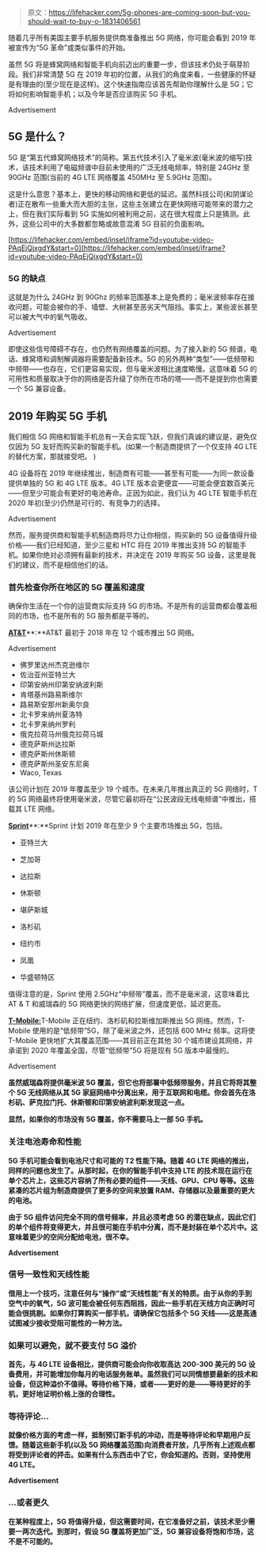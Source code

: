 > 原文：<https://lifehacker.com/5g-phones-are-coming-soon-but-you-should-wait-to-buy-o-1831406561>

随着几乎所有美国主要手机服务提供商准备推出 5G 网络，你可能会看到 2019 年被宣传为“5G 革命”或类似事件的开始。

虽然 5G 将是蜂窝网络和智能手机向前迈出的重要一步，但该技术仍处于萌芽阶段。我们非常清楚 5G 在 2019 年初的位置，从我们的角度来看，一些健康的怀疑是有理由的(至少现在是这样)。这个快速指南应该首先帮助你理解什么是 5G；它将如何影响智能手机；以及今年是否应该购买 5G 手机。

<label class="bxm4mm-13 juykRM">Advertisement</label>

## 5G 是什么？

5G 是“第五代蜂窝网络技术”的简称。第五代技术引入了毫米波(毫米波的缩写)技术，该技术利用了电磁频谱中目前未使用的广泛无线电频率，特别是 24GHz 至 90GHz 范围(当前的 4G LTE 网络覆盖 450MHz 至 5.9GHz 范围)。

这是什么意思？基本上，更快的移动网络和更低的延迟。虽然科技公司(和阴谋论者)正在散布一些重大而大胆的主张，这些主张建立在更快网络可能带来的潜力之上，但在我们实际看到 5G 实施如何被利用之前，这在很大程度上只是猜测。此外，这些公司中的大多数都忽略或故意混淆 5G 目前的负面影响。

 [https://lifehacker.com/embed/inset/iframe?id=youtube-video-PAqEjQjxgdY&start=0](https://lifehacker.com/embed/inset/iframe?id=youtube-video-PAqEjQjxgdY&start=0) 

### 5G 的缺点

这就是为什么 24GHz 到 90Ghz 的频率范围基本上是免费的；毫米波频率存在接收问题，可能会被你的手、墙壁、大树甚至恶劣天气阻挡。事实上，某些波长甚至可以被大气中的氧气吸收。

<label class="bxm4mm-13 juykRM">Advertisement</label>

即使这些信号障碍不存在，也仍然有网络覆盖的问题。为了接入新的 5G 频谱，电话、蜂窝塔和调制解调器将需要配备新技术。5G 的另外两种“类型”——低频带和中频带——也存在，它们更容易实现，但与毫米波相比速度略慢。这意味着 5G 的可用性和质量取决于你的网络是否升级了你所在市场的塔——而不是提到你也需要一个 5G 兼容设备。

## 2019 年购买 5G 手机

我们相信 5G 网络和智能手机总有一天会实现飞跃，但我们真诚的建议是，避免仅仅因为 5G 友好而购买新的智能手机。(如果一个制造商提供了一个仅支持 4G LTE 的替代方案，那就接受吧。 )

4G 设备将在 2019 年继续推出，制造商有可能——甚至有可能——为同一款设备提供单独的 5G 和 4G LTE 版本。4G LTE 版本会更便宜——可能会便宜数百美元——但至少可能会有更好的电池寿命。正因为如此，我们认为 4G LTE 智能手机在 2020 年初(至少)仍然是可行的、有竞争力的选择。

<label class="bxm4mm-13 juykRM">Advertisement</label>

然而，服务提供商和智能手机制造商将尽力让你相信，购买新的 5G 设备值得升级价格——我们已经知道，至少三星和 HTC 将在 2019 年推出支持 5G 的智能手机。如果你绝对必须拥有最新的技术，并决定在 2019 年购买 5G 设备，这里是我们的建议，而不是相信他们的话。

### 首先检查你所在地区的 5G 覆盖和速度

确保你生活在一个你的运营商实际支持 5G 的市场。不是所有的运营商都会覆盖相同的市场，也不是所有的 5G 服务都是平等的。

[**AT&T**](https://www.att.com/5g/?WT.srch=1&source=ECPS0000000PSM00P&wtpdsrchprg=AT%2526T%2520ABS&wtpdsrchgp=ABS_SEARCH&wtPaidSearchTerm=+at&t%20+5g&wtpdsrchpcmt=+at&t%20+5g&kid=kwd-573135948181&cid=1660413535&schParam=Unassigned&LNS=PS_ABS_GEN_1117&gclid=Cj0KCQiAmafhBRDUARIsACOKERNOwh-MnEaHaUL-oeDK304ckqHeTyH8e94GsUrr6SqMrZv6SdGAtgYaAt5HEALw_wcB&gclid=Cj0KCQiAmafhBRDUARIsACOKERNOwh-MnEaHaUL-oeDK304ckqHeTyH8e94GsUrr6SqMrZv6SdGAtgYaAt5HEALw_wcB)**:**AT&T 最初于 2018 年在 12 个城市推出 5G 网络。

<label class="bxm4mm-13 juykRM">Advertisement</label>

*   佛罗里达州杰克逊维尔
*   佐治亚州亚特兰大
*   印第安纳州印第安纳波利斯
*   肯塔基州路易斯维尔
*   路易斯安那州新奥尔良
*   北卡罗来纳州夏洛特
*   北卡罗来纳州罗利
*   俄克拉荷马州俄克拉荷马城
*   德克萨斯州达拉斯
*   德克萨斯州休斯顿
*   德克萨斯州圣安东尼奥
*   Waco, Texas

该公司计划在 2019 年覆盖至少 19 个城市。在未来几年推出真正的 5G 网络时，T 的 5G 网络最终将使用毫米波，尽管它最初将在“公民波段无线电频谱”中推出，搭载其 LTE 网络。

[**Sprint**](https://newsroom.sprint.com/sprint-5g-overview.htm)**:**Sprint 计划 2019 年在至少 9 个主要市场推出 5G，包括。

*   亚特兰大

*   芝加哥

*   达拉斯

*   休斯顿

*   堪萨斯城

*   洛杉矶

*   纽约市

*   凤凰

*   华盛顿特区

值得注意的是，Sprint 使用 2.5GHz“中频带”覆盖，而不是毫米波，这意味着比 AT & T 和威瑞森的 5G 网络更快的网络扩展，但速度更低，延迟更高。

[**T-Mobile:**](https://www.ericsson.com/en/press-releases/2018/2/ericsson-and-t-mobile-to-deploy-multi-band-nationwide-5g-network)T-Mobile 正在纽约、洛杉矶和拉斯维加斯推出 5G 网络。然而，T-Mobile 使用的是“低频带”5G，除了毫米波之外，还包括 600 MHz 频率。这将使 T-Mobile 更快地扩大其覆盖范围——其目前正在其他 30 个城市建设其网络，并承诺到 2020 年覆盖全国，尽管“低频带”5G 将是现有 5G 版本中最慢的。

<label class="bxm4mm-13 juykRM">Advertisement</label>

[](https://www.verizonwireless.com/support/5g-home-faqs/)****虽然威瑞森将提供毫米波 5G 覆盖，但它也将部署中低频带服务，并且它将将其整个 5G 无线网络从其 5G 家庭网络中分离出来，用于互联网和电缆。你会首先在洛杉矶、萨克拉门托、休斯顿和印第安纳波利斯发现这一点。****

****显然，如果你的市场没有 5G 覆盖，你不需要马上一部 5G 手机。****

### ****关注电池寿命和性能****

****5G 手机可能会看到电池尺寸和可能的 T2 性能下降。随着 4G LTE 网络的推出，同样的问题也发生了。从那时起，在你的智能手机中支持 LTE 的技术现在运行在单个芯片上，这些芯片容纳了所有必要的组件——天线、GPU、CPU 等等。这些紧凑的芯片组为制造商提供了更多的空间来放置 RAM、存储器以及最重要的更大的电池。****

****由于 5G 组件访问完全不同的信号频率，并且必须考虑 5G 的潜在缺点，因此它们的单个组件将变得更大，并且很可能在手机中分离，而不是封装在单个芯片中。这意味着更少的空间分配给电池，很不幸。****

****<label class="bxm4mm-13 juykRM">Advertisement</label>****

### ****信号一致性和天线性能****

****借用上一个技巧，注意任何与“操作”或“天线性能”有关的特质。由于从你的手到空气中的氧气，5G 波可能会被任何东西阻挡，因此一些手机在天线方向正确时可能会很挑剔。如果你打算购买一部手机，请确保它包括多个 5G 天线——这是高通试图减少接收受阻可能性的一种方法。**** 

### ****如果可以避免，就不要支付 5G 溢价****

****首先，与 4G LTE 设备相比，提供商可能会向你收取高达 200-300 美元的 5G 设备费用，并可能增加你每月的电话服务账单。虽然我们可以同情想要最新的技术和设备，但这种溢价不值得。等待价格下降，或者——更好的是——等待更好的手机，更好地证明价格上涨的合理性。****

### ****等待评论…****

****就像价格方面的考虑一样，抵制预订新手机的冲动，而是等待评论和早期用户反馈。随着这些新手机(以及 5G 网络覆盖范围)向消费者开放，几乎所有上述观点都将受到评论者的抨击。如果有什么东西击中了它，你会知道的。否则，坚持使用 4G LTE。****

****<label class="bxm4mm-13 juykRM">Advertisement</label>****

### ****...或者更久****

****在某种程度上，5G 将值得升级，但这需要时间，在它准备好之前，该技术至少需要一两次迭代。到那时，假设 5G 覆盖将更加广泛，5G 兼容设备将饱和市场，这不是不可能的。****